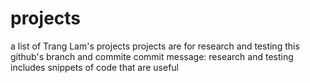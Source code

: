 # projects
a list of Trang Lam's projects
projects are for research and testing this github's branch and commite
commit message: research and testing
includes snippets of code that are useful
